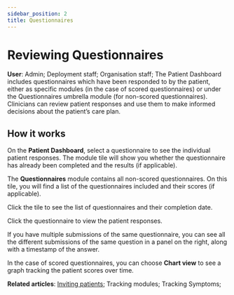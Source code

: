 ```yaml
---
sidebar_position: 2
title: Questionnaires
---
```

# Reviewing Questionnaires
**User**: Admin; Deployment staff; Organisation staff;
The Patient Dashboard includes questionnaires which have been responded to by the patient, either as specific modules (in the case of scored questionnaires) or under the Questionnaires umbrella module (for non-scored questionnaires). Clinicians can review patient responses and use them to make informed decisions about the patient’s care plan.

## How it works​
On the **Patient Dashboard**, select a questionnaire to see the individual patient responses. The module tile will show you whether the questionnaire has already been completed and the results (if applicable). 

The **Questionnaires** module contains all non-scored questionnaires. On this tile, you will find a list of the questionnaires included and their scores (if applicable).

Click the tile to see the list of questionnaires and their completion date.

Click the questionnaire to view the patient responses. 

If you have multiple submissions of the same questionnaire, you can see all the different submissions of the same question in a panel on the right, along with a timestamp of the answer.

In the case of scored questionnaires, you can choose **Chart view** to see a graph tracking the patient scores over time. 

**Related articles**: [Inviting patients](https://github.com/huma-engineering/huma-docs/blob/6a4b3cd6f400d779dbfdf7846a86270a8f3d3f50/data-collection/Clinician%20Portal/Roles%20and%20Permissions/Inviting%20patients.md); Tracking modules; Tracking Symptoms;  
